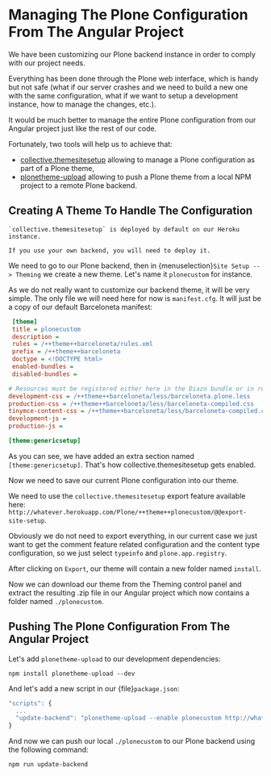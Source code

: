 # Managing The Plone Configuration From The Angular Project

We have been customizing our Plone backend instance in order to comply with our project needs.

Everything has been done through the Plone web interface, which is handy but not safe
(what if our server crashes and we need to build a new one with the same configuration,
what if we want to setup a development instance, how to manage the changes, etc.).

It would be much better to manage the entire Plone configuration from our Angular project
just like the rest of our code.

Fortunately, two tools will help us to achieve that:

- [collective.themesitesetup](https://github.com/collective/collective.themesitesetup/) allowing to manage a Plone configuration as part of a Plone theme,
- [plonetheme-upload](https://github.com/datakurre/plonetheme-upload) allowing to push a Plone theme from a local NPM project to a remote Plone backend.

## Creating A Theme To Handle The Configuration

```{note}
`collective.themesitesetup` is deployed by default on our Heroku instance.

If you use your own backend, you will need to deploy it.
```

We need to go to our Plone backend, then in {menuselection}`Site Setup --> Theming` we create a new theme.
Let's name it `plonecustom` for instance.

As we do not really want to customize our backend theme, it will be very simple.
The only file we will need here for now is `manifest.cfg`.
It will just be a copy of our default Barceloneta manifest:

```ini
 [theme]
 title = plonecustom
 description =
 rules = /++theme++barceloneta/rules.xml
 prefix = /++theme++barceloneta
 doctype = <!DOCTYPE html>
 enabled-bundles =
 disabled-bundles =

# Resources must be registered either here in the Diazo bundle or in registry.xml
development-css = /++theme++barceloneta/less/barceloneta.plone.less
production-css = /++theme++barceloneta/less/barceloneta-compiled.css
tinymce-content-css = /++theme++barceloneta/less/barceloneta-compiled.css
development-js =
production-js =

[theme:genericsetup]
```

As you can see, we have added an extra section named `[theme:genericsetup]`.
That's how collective.themesitesetup gets enabled.

Now we need to save our current Plone configuration into our theme.

We need to use the `collective.themesitesetup` export feature available here:
`http://whatever.herokuapp.com/Plone/++theme++plonecustom/@@export-site-setup`.

Obviously we do not need to export everything, in our current case we just want to get the comment feature related configuration and the content type configuration, so we just select `typeinfo` and `plone.app.registry`.

After clicking on `Export`, our theme will contain a new folder named `install`.

Now we can download our theme from the Theming control panel and extract the resulting .zip file in our Angular project which now contains a folder named `./plonecustom`.

## Pushing The Plone Configuration From The Angular Project

Let's add `plonetheme-upload` to our development dependencies:

```shell
npm install plonetheme-upload --dev
```

And let's add a new script in our {file}`package.json`:

```js
"scripts": {
  ...
  "update-backend": "plonetheme-upload --enable plonecustom http://whatever.herokuapp.com/Plone"
}
```

And now we can push our local `./plonecustom` to our Plone backend using the following command:

```shell
npm run update-backend
```
